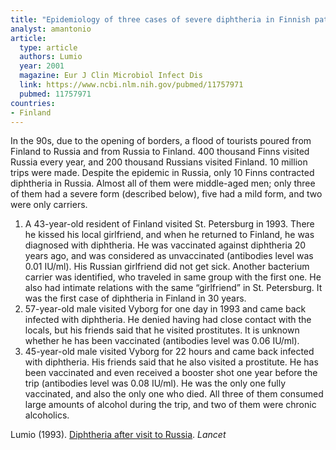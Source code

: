 ```yaml
---
title: "Epidemiology of three cases of severe diphtheria in Finnish patients with low antitoxin antibody levels"
analyst: amantonio
article:
  type: article
  authors: Lumio
  year: 2001
  magazine: Eur J Clin Microbiol Infect Dis
  link: https://www.ncbi.nlm.nih.gov/pubmed/11757971
  pubmed: 11757971
countries:
- Finland
---
```


In the 90s, due to the opening of borders, a flood of tourists poured from Finland to Russia and from Russia to Finland. 400 thousand Finns visited Russia every year, and 200 thousand Russians visited Finland. 10 million trips were made. Despite the epidemic in Russia, only 10 Finns contracted diphtheria in Russia. Almost all of them were middle-aged men; only three of them had a severe form (described below), five had a mild form, and two were only carriers.

1) A 43-year-old resident of Finland visited St. Petersburg in 1993. There he kissed his local girlfriend, and when he returned to Finland, he was diagnosed with diphtheria. He was vaccinated against diphtheria 20 years ago, and was considered as unvaccinated (antibodies level was 0.01 IU/ml). His Russian girlfriend did not get sick. Another bacterium carrier was identified, who traveled in same group with the first one. He also had intimate relations with the same “girlfriend” in St. Petersburg. It was the first case of diphtheria in Finland in 30 years.
2) 57-year-old male visited Vyborg for one day in 1993 and came back infected with diphtheria. He denied having had close contact with the locals, but his friends said that he visited prostitutes. It is unknown whether he has been vaccinated (antibodies level was 0.06 IU/ml).
3) 45-year-old male visited Vyborg for 22 hours and came back infected with diphtheria. His friends said that he also visited a prostitute. He has been vaccinated and even received a booster shot one year before the trip (antibodies level was 0.08 IU/ml). He was the only one fully vaccinated, and also the only one who died.
All three of them consumed large amounts of alcohol during the trip, and two of them were chronic alcoholics.

Lumio (1993). [Diphtheria after visit to Russia](https://www.ncbi.nlm.nih.gov/pubmed/8100325). *Lancet*
